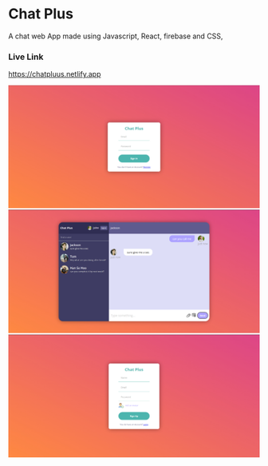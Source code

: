 
# Chat Plus

A chat web App made using Javascript, React, firebase and CSS,

### Live Link 
https://chatpluus.netlify.app

![App Screenshot](https://github.com/22Parth/ChatApp/blob/main/screenshots/login.jpg?raw=true)
![App Screenshot](https://github.com/22Parth/ChatApp/blob/main/screenshots/chat.jpg?raw=true)
![App Screenshot](https://github.com/22Parth/ChatApp/blob/main/screenshots/register.jpg?raw=true)


